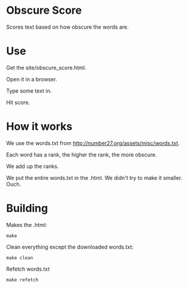 # Obscure Score

Scores text based on how obscure the words are.

# Use

Get the site/obscure_score.html.

Open it in a browser.

Type some text in.

Hit score.

# How it works

We use the words.txt from http://number27.org/assets/misc/words.txt.

Each word has a rank, the higher the rank, the more obscure.

We add up the ranks.

We put the entire words.txt in the .html. We didn't try to make it smaller. Ouch.

# Building

Makes the .html:

```make```

Clean everything except the downloaded words.txt:

```make clean```

Refetch words.txt

```make refetch```
